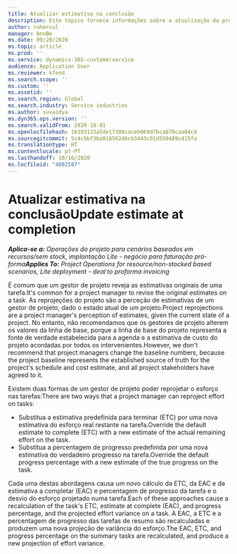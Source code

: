 ```yaml
---
title: Atualizar estimativa na conclusão
description: Este tópico fornece informações sobre a atualização da projeção do esforço num projeto.
author: ruhercul
manager: AnnBe
ms.date: 09/20/2020
ms.topic: article
ms.prod: ''
ms.service: dynamics-365-customerservice
audience: Application User
ms.reviewer: kfend
ms.search.scope: ''
ms.custom: ''
ms.assetid: ''
ms.search.region: Global
ms.search.industry: Service industries
ms.author: suvaidya
ms.dyn365.ops.version: ''
ms.search.validFrom: 2020-10-01
ms.openlocfilehash: 16393133a5de17308caceb069d7bca670caa04c8
ms.sourcegitcommit: 5c4c9bf3ba018562d6cb3443c01d550489c415fa
ms.translationtype: HT
ms.contentlocale: pt-PT
ms.lasthandoff: 10/16/2020
ms.locfileid: "4082587"
---
```

# <a name="update-estimate-at-completion"></a><span data-ttu-id="c16c3-103">Atualizar estimativa na conclusão</span><span class="sxs-lookup"><span data-stu-id="c16c3-103">Update estimate at completion</span></span>

<span data-ttu-id="c16c3-104">_**Aplica-se a:** Operações do projeto para cenários baseados em recursos/sem stock, implantação Lite - negócio para faturação pró-forma_</span><span class="sxs-lookup"><span data-stu-id="c16c3-104">_**Applies To:** Project Operations for resource/non-stocked based scenarios, Lite deployment - deal to proforma invoicing_</span></span>

<span data-ttu-id="c16c3-105">É comum que um gestor de projeto reveja as estimativas originais de uma tarefa.</span><span class="sxs-lookup"><span data-stu-id="c16c3-105">It's common for a project manager to revise the original estimates on a task.</span></span> <span data-ttu-id="c16c3-106">As reprojeções do projeto são a perceção de estimativas de um gestor de projeto, dado o estado atual de um projeto.</span><span class="sxs-lookup"><span data-stu-id="c16c3-106">Project reprojections are a project manager's perception of estimates, given the current state of a project.</span></span> <span data-ttu-id="c16c3-107">No entanto, não recomendamos que os gestores de projeto alterem os valores da linha de base, porque a linha de base do projeto representa a fonte de verdade estabelecida para a agenda e a estimativa de custo do projeto acordadas por todos os intervenientes.</span><span class="sxs-lookup"><span data-stu-id="c16c3-107">However, we don't recommend that project managers change the baseline numbers, because the project baseline represents the established source of truth for the project's schedule and cost estimate, and all project stakeholders have agreed to it.</span></span>

<span data-ttu-id="c16c3-108">Existem duas formas de um gestor de projeto poder reprojetar o esforço nas tarefas:</span><span class="sxs-lookup"><span data-stu-id="c16c3-108">There are two ways that a project manager can reproject effort on tasks:</span></span>

- <span data-ttu-id="c16c3-109">Substitua a estimativa predefinida para terminar (ETC) por uma nova estimativa do esforço real restante na tarefa.</span><span class="sxs-lookup"><span data-stu-id="c16c3-109">Override the default estimate to complete (ETC) with a new estimate of the actual remaining effort on the task.</span></span> 
- <span data-ttu-id="c16c3-110">Substitua a percentagem de progresso predefinida por uma nova estimativa do verdadeiro progresso na tarefa.</span><span class="sxs-lookup"><span data-stu-id="c16c3-110">Override the default progress percentage with a new estimate of the true progress on the task.</span></span>

<span data-ttu-id="c16c3-111">Cada uma destas abordagens causa um novo cálculo da ETC, da EAC e da estimativa a completar (EAC) e percentagem de progresso da tarefa e o desvio do esforço projetado numa tarefa.</span><span class="sxs-lookup"><span data-stu-id="c16c3-111">Each of these approaches cause a recalculation of the task's ETC, estimate at complete (EAC), and progress percentage, and the projected effort variance on a task.</span></span> <span data-ttu-id="c16c3-112">A EAC, a ETC e a percentagem de progresso das tarefas de resumo são recalculadas e produzem uma nova projeção de variância do esforço.</span><span class="sxs-lookup"><span data-stu-id="c16c3-112">The EAC, ETC, and progress percentage on the summary tasks are recalculated, and produce a new projection of effort variance.</span></span>
